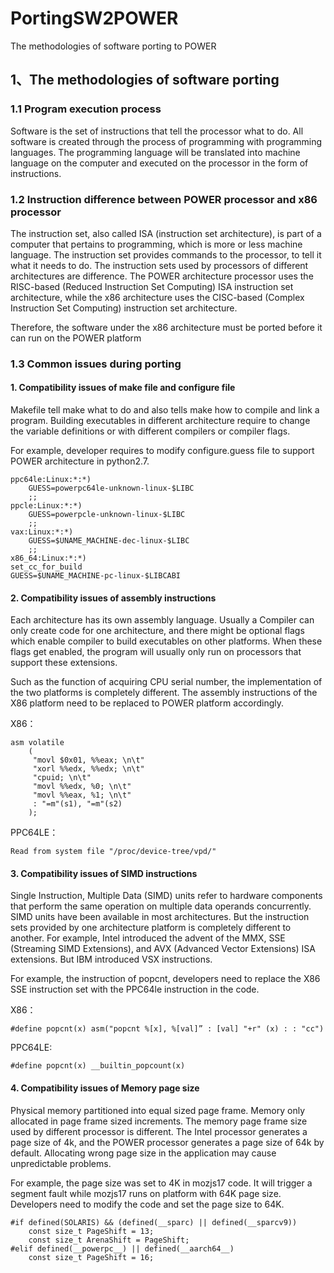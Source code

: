 # PortingSW2POWER
The methodologies of software porting to POWER

## 1、The methodologies of software porting

### 1.1 Program execution process

Software is the set of instructions that tell the processor what to do. All software is created through the process of programming with programming languages. The programming language will be translated into machine language on the computer and executed on the processor in the form of instructions.

### 1.2 Instruction difference between POWER processor and x86 processor

The instruction set, also called ISA (instruction set architecture), is part of a computer that pertains to programming, which is more or less machine language. The instruction set provides commands to the processor, to tell it what it needs to do. The instruction sets used by processors of different architectures are difference. The POWER architecture processor uses the RISC-based (Reduced Instruction Set Computing) ISA instruction set architecture, while the x86 architecture uses the CISC-based (Complex Instruction Set Computing) instruction set architecture.

Therefore, the software under the x86 architecture must be ported before it can run on the POWER platform

### 1.3 Common issues during porting

#### 1.	Compatibility issues of make file and configure file

Makefile tell make what to do and also tells make how to compile and link a program. Building executables in different architecture require to change the variable definitions or with different compilers or compiler flags. 

For example, developer requires to modify configure.guess file to support POWER architecture in python2.7.

    ppc64le:Linux:*:*)
        GUESS=powerpc64le-unknown-linux-$LIBC 
        ;;  
    ppcle:Linux:*:*)
        GUESS=powerpcle-unknown-linux-$LIBC  
        ;;  
    vax:Linux:*:*)
        GUESS=$UNAME_MACHINE-dec-linux-$LIBC 
        ;;  
    x86_64:Linux:*:*)
    set_cc_for_build  
    GUESS=$UNAME_MACHINE-pc-linux-$LIBCABI

#### 2.	Compatibility issues of assembly instructions

Each architecture has its own assembly language. Usually a Compiler can only create code for one architecture, and there might be optional flags which enable compiler to build executables on other platforms. When these flags get enabled, the program will usually only run on processors that support these extensions.

Such as the function of acquiring CPU serial number, the implementation of the two platforms is completely different. The assembly instructions of the X86 platform need to be replaced to POWER platform accordingly.

X86：

    asm volatile
        (
         "movl $0x01, %%eax; \n\t"
         "xorl %%edx, %%edx; \n\t"
         "cpuid; \n\t"
         "movl %%edx, %0; \n\t"
         "movl %%eax, %1; \n\t"
         : "=m"(s1), "=m"(s2)
        );

PPC64LE：

    Read from system file "/proc/device-tree/vpd/"

#### 3.	Compatibility issues of SIMD instructions

Single Instruction, Multiple Data (SIMD) units refer to hardware components that perform the same operation on multiple data operands concurrently. SIMD units have been available in most architectures. But the instruction sets provided by one architecture platform is completely different to another. For example, Intel introduced the advent of the MMX, SSE (Streaming SIMD Extensions), and AVX (Advanced Vector Extensions) ISA extensions. But IBM introduced VSX instructions.

For example, the instruction of popcnt, developers need to replace the X86 SSE instruction set with the PPC64le instruction in the code.

X86：

    #define popcnt(x) asm("popcnt %[x], %[val]” : [val] "+r" (x) : : "cc")

PPC64LE:

    #define popcnt(x) __builtin_popcount(x)

#### 4.	Compatibility issues of Memory page size

Physical memory partitioned into equal sized page frame. Memory only allocated in page frame sized increments. The memory page frame size used by different processor is different. The Intel processor generates a page size of 4k, and the POWER processor generates a page size of 64k by default. Allocating wrong page size in the application may cause unpredictable problems.

For example, the page size was set to 4K in mozjs17 code. It will trigger a segment fault while mozjs17 runs on platform with 64K page size. Developers need to modify the code and set the page size to 64K.

    #if defined(SOLARIS) && (defined(__sparc) || defined(__sparcv9))
        const size_t PageShift = 13;
        const size_t ArenaShift = PageShift;
    #elif defined(__powerpc__) || defined(__aarch64__)
        const size_t PageShift = 16;


